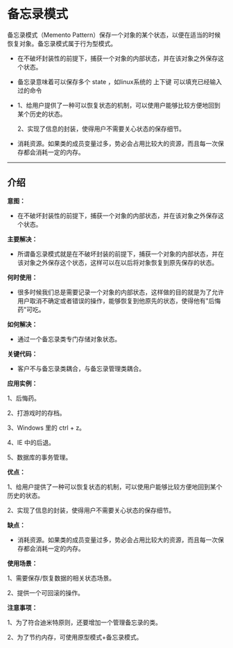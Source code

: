 # 备忘录模式

备忘录模式（Memento Pattern）保存一个对象的某个状态，以便在适当的时候恢复对象。备忘录模式属于行为型模式。



- 在不破坏封装性的前提下，捕获一个对象的内部状态，并在该对象之外保存这个状态。

- 备忘录意味着可以保存多个 state ，如linux系统的 上下键 可以填充已经输入过的命令

- 1、给用户提供了一种可以恢复状态的机制，可以使用户能够比较方便地回到某个历史的状态。 

  2、实现了信息的封装，使得用户不需要关心状态的保存细节。

- 消耗资源。如果类的成员变量过多，势必会占用比较大的资源，而且每一次保存都会消耗一定的内存。



---



## 介绍

**意图：**

- 在不破坏封装性的前提下，捕获一个对象的内部状态，并在该对象之外保存这个状态。

**主要解决：**

- 所谓备忘录模式就是在不破坏封装的前提下，捕获一个对象的内部状态，并在该对象之外保存这个状态，这样可以在以后将对象恢复到原先保存的状态。

**何时使用：**

- 很多时候我们总是需要记录一个对象的内部状态，这样做的目的就是为了允许用户取消不确定或者错误的操作，能够恢复到他原先的状态，使得他有"后悔药"可吃。

**如何解决：**

- 通过一个备忘录类专门存储对象状态。

**关键代码：**

- 客户不与备忘录类耦合，与备忘录管理类耦合。

**应用实例：** 

1、后悔药。

2、打游戏时的存档。 

3、Windows 里的 ctrl + z。 

4、IE 中的后退。 

5、数据库的事务管理。

**优点：** 

1、给用户提供了一种可以恢复状态的机制，可以使用户能够比较方便地回到某个历史的状态。 

2、实现了信息的封装，使得用户不需要关心状态的保存细节。

**缺点：**

- 消耗资源。如果类的成员变量过多，势必会占用比较大的资源，而且每一次保存都会消耗一定的内存。

**使用场景：** 

1、需要保存/恢复数据的相关状态场景。 

2、提供一个可回滚的操作。

**注意事项：** 

1、为了符合迪米特原则，还要增加一个管理备忘录的类。 

2、为了节约内存，可使用原型模式+备忘录模式。